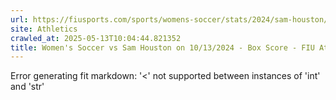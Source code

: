 ```yaml
---
url: https://fiusports.com/sports/womens-soccer/stats/2024/sam-houston/boxscore/12510
site: Athletics
crawled_at: 2025-05-13T10:04:44.821352
title: Women's Soccer vs Sam Houston on 10/13/2024 - Box Score - FIU Athletics
---
```


Error generating fit markdown: '<' not supported between instances of 'int' and 'str'